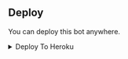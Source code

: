 


## Deploy
You can deploy this bot anywhere.

<details><summary>Deploy To Heroku</summary>
<p>
<br>
<a href="https://heroku.com/deploy?template=https://github.com/mrhadow/My-Dream">
  <img src="https://www.herokucdn.com/deploy/button.svg" alt="Deploy">
</a>
</p>
</details>

